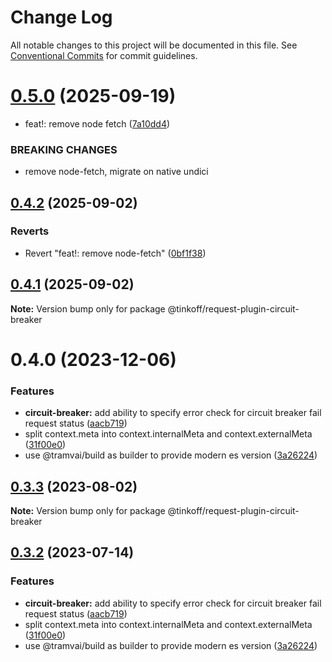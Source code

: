 # Change Log

All notable changes to this project will be documented in this file.
See [Conventional Commits](https://conventionalcommits.org) for commit guidelines.

# [0.5.0](https://github.com/Tinkoff/tinkoff-request/compare/@tinkoff/request-plugin-circuit-breaker@0.4.2...@tinkoff/request-plugin-circuit-breaker@0.5.0) (2025-09-19)


* feat!: remove node fetch ([7a10dd4](https://github.com/Tinkoff/tinkoff-request/commit/7a10dd49cf763b68ca78009fdbac8a75f65f5b0f))


### BREAKING CHANGES

* remove node-fetch, migrate on native undici





## [0.4.2](https://github.com/Tinkoff/tinkoff-request/compare/@tinkoff/request-plugin-circuit-breaker@0.4.1...@tinkoff/request-plugin-circuit-breaker@0.4.2) (2025-09-02)


### Reverts

* Revert "feat!: remove node-fetch" ([0bf1f38](https://github.com/Tinkoff/tinkoff-request/commit/0bf1f38b55ed39ec3543c66c2df2d657e53df919))





## [0.4.1](https://github.com/Tinkoff/tinkoff-request/compare/@tinkoff/request-plugin-circuit-breaker@0.4.0...@tinkoff/request-plugin-circuit-breaker@0.4.1) (2025-09-02)

**Note:** Version bump only for package @tinkoff/request-plugin-circuit-breaker





# 0.4.0 (2023-12-06)


### Features

* **circuit-breaker:** add ability to specify error check for circuit breaker fail request status ([aacb719](https://github.com/Tinkoff/tinkoff-request/commit/aacb719ff17f76df51317698cf1c2e56c607b731))
* split context.meta into context.internalMeta and context.externalMeta ([31f00e0](https://github.com/Tinkoff/tinkoff-request/commit/31f00e0ae14767f213a67eb2df349c9f75adcfe7))
* use @tramvai/build as builder to provide modern es version ([3a26224](https://github.com/Tinkoff/tinkoff-request/commit/3a26224221d4fc073938cf32c2f147515620c28e))





## [0.3.3](https://github.com/Tinkoff/tinkoff-request/compare/@tinkoff/request-plugin-circuit-breaker@0.3.2...@tinkoff/request-plugin-circuit-breaker@0.3.3) (2023-08-02)

**Note:** Version bump only for package @tinkoff/request-plugin-circuit-breaker





## [0.3.2](https://github.com/Tinkoff/tinkoff-request/compare/@tinkoff/request-plugin-circuit-breaker@0.3.2...@tinkoff/request-plugin-circuit-breaker@0.3.2) (2023-07-14)


### Features

* **circuit-breaker:** add ability to specify error check for circuit breaker fail request status ([aacb719](https://github.com/Tinkoff/tinkoff-request/commit/aacb719ff17f76df51317698cf1c2e56c607b731))
* split context.meta into context.internalMeta and context.externalMeta ([31f00e0](https://github.com/Tinkoff/tinkoff-request/commit/31f00e0ae14767f213a67eb2df349c9f75adcfe7))
* use @tramvai/build as builder to provide modern es version ([3a26224](https://github.com/Tinkoff/tinkoff-request/commit/3a26224221d4fc073938cf32c2f147515620c28e))
